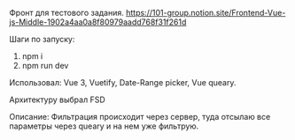 Фронт для тестового задания.
https://101-group.notion.site/Frontend-Vue-js-Middle-1902a4aa0a8f80979aadd768f31f261d

Шаги по запуску:
1. npm i
2. npm run dev

Использовал:
Vue 3, Vuetify, Date-Range picker, Vue queary.

Архитектуру выбрал FSD

Описание:
Фильтрация происходит через сервер, туда отсылаю все параметры через queary и на нем уже фильтрую.

